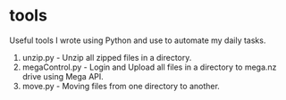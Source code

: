 # tools
Useful tools I wrote using Python and use to automate my daily tasks. 

1. unzip.py - Unzip all zipped files in a directory.
2. megaControl.py - Login and Upload all files in a directory to mega.nz drive using Mega API.   
3. move.py - Moving files from one directory to another.
